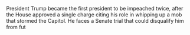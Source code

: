 President Trump became the first president to be impeached twice, after the House approved a single charge citing his role in whipping up a mob that stormed the Capitol. He faces a Senate trial that could disqualify him from fut
